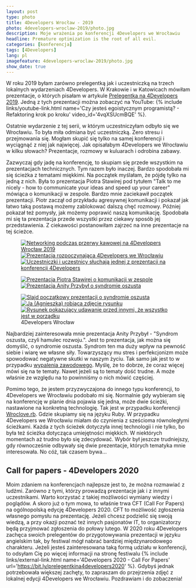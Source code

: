 ```yaml
---
layout: post
type: photo
title: 4Developers Wrocław - 2019
photo: 4developers-wroclaw-2019/photo.jpg
description: Moje wrażenia po konferencji 4Developers we Wrocławiu
headline: Premature optimization is the root of all evil.
categories: [konferencja]
tags: [4Developers]
lang: pl
imagefeature: 4developers-wroclaw-2019/photo.jpg
show_date: true
---
```


W roku 2019 byłam zarówno prelegentką jak i uczestniczką na trzech lokalnych wydarzeniach 4Developers. W Krakowie i w Katowicach mówiłam prezentacje, o których pisałam w artykule <a href="{{ site.baseurl }}/4developers-2019" title="Moje wystąpienia na 4Developers 2019">Prelegentka na 4Developers 2019</a>. Jedną z tych prezentacji można zobaczyć na YouTube:
{% include links/youtube-link.html name='Czy jesteś egoistycznym programistą? - Refaktoring krok po kroku' video_id='4vqXSUcmBQE' %}.

Ostatnie wydarzenie z tej serii, w którym uczestniczyłam odbyło się we Wrocławiu. To była miła odmiana być uczestniczką. Zero stresu i przejmowania się. Mogłam skupić się tylko na samej konferencji i wyciągnąć z niej jak najwięcej. Jak opisałabym 4Developers we Wrocławiu w kilku słowach? Prezentacje, rozmowy w kuluarach i odrobina zabawy.

Zazwyczaj gdy jadę na konferencję, to skupiam się przede wszystkim na prezentacjach technicznych. Tym razem było inaczej. Bardzo spodobała mi się ścieżka z tematami miękkimi. Na początek myślałam, że pójdę tylko na jedną z nich. Była to prezentacja Piotra Stawirej pod tytułem "Talk to me nicely - how to communicate your ideas and speed up your career" mówiąca o komunikacji w zespole. Bardzo mnie zaciekawił początek prezentacji. Piotr zaczął od przykładu agresywnej komunikacji i pokazał jak łatwo taką postawą możemy zablokować dalszą chęć rozmowy. Później pokazał też pomysły, jak możemy poprawić naszą komunikację. Spodobała mi się ta prezentacja przede wszystki przez ciekawy sposób jej przedstawienia. Z ciekawości postanowiłam zajrzeć na inne prezentacje na tej ścieżce.

<figure class='third'>
  <a href="{{ site.baseurl_root }}/images/4developers-wroclaw-2019/01-coffee-break-4developers-wroclaw-2019.jpg">
    <img src="{{ site.baseurl_root }}/images/4developers-wroclaw-2019/thumbs/01-coffee-break-4developers-wroclaw-2019.jpg"
         alt='Networking podczas przerwy kawowej na 4Developers Wrocław 2019'>
  </a>
  <a href="{{ site.baseurl_root }}/images/4developers-wroclaw-2019/02-welcome-presentation-4developers-wroclaw-2019.jpg">
    <img src="{{ site.baseurl_root }}/images/4developers-wroclaw-2019/thumbs/02-welcome-presentation-4developers-wroclaw-2019.jpg"
         alt='Prezentacja rozpoczynająca 4Developers we Wrocławiu'>
  </a>
  <a href="{{ site.baseurl_root }}/images/4developers-wroclaw-2019/03-participants-4developers-wroclaw-2019.jpg">
    <img src="{{ site.baseurl_root }}/images/4developers-wroclaw-2019/thumbs/03-participants-4developers-wroclaw-2019.jpg"
         alt='Uczestniczki i uczestnicy słuchają jednej z prezentacji na konferencji 4Developers'>
  </a>
</figure>
<figure class='half'>
  <a href="{{ site.baseurl_root }}/images/4developers-wroclaw-2019/04-good-team-communication-piotr-stawirej.jpg">
    <img src="{{ site.baseurl_root }}/images/4developers-wroclaw-2019/thumbs/04-good-team-communication-piotr-stawirej.jpg"
         alt='Prezentacja Piotra Stawirej o komunikacji w zespole'>
  </a>
  <a href="{{ site.baseurl_root }}/images/4developers-wroclaw-2019/05-impostor-syndrome-anita-przybyl.jpg">
    <img src="{{ site.baseurl_root }}/images/4developers-wroclaw-2019/thumbs/05-impostor-syndrome-anita-przybyl.jpg"
         alt='Prezentacja Anity Przybył o syndromie oszusta'>
  </a>
</figure>
<figure class='third'>
  <a href="{{ site.baseurl_root }}/images/4developers-wroclaw-2019/06-imposter-syndrome-opening-slide.jpg">
    <img src="{{ site.baseurl_root }}/images/4developers-wroclaw-2019/thumbs/06-imposter-syndrome-opening-slide.jpg"
         alt='Slajd początkowy prezentacji o syndromie oszusta'>
  </a>
  <a href="{{ site.baseurl_root }}/images/4developers-wroclaw-2019/07-imposter-syndrome-recursion.jpg">
    <img src="{{ site.baseurl_root }}/images/4developers-wroclaw-2019/thumbs/07-imposter-syndrome-recursion.jpg"
         alt='Ja (Agnieszka) robiąca zdjęcie rysunku'>
  </a>
  <a href="{{ site.baseurl_root }}/images/4developers-wroclaw-2019/08-impostor-syndrome-calling-for-help.jpg">
    <img src="{{ site.baseurl_root }}/images/4developers-wroclaw-2019/thumbs/08-impostor-syndrome-calling-for-help.jpg"
         alt='Rysunek pokazujący udawanie przed innymi, że wszystko jest w porządku'>
  </a>
  <figcaption>4Developers Wrocław</figcaption>
</figure>

Najbardziej zainteresowała mnie prezentacja Anity Przybył - "Syndrom oszusta, czyli hamulec rozwoju.". Jest to prezentacja, jak można się domyślić, o syndromie oszusta. Syndrom ten ma duży wpływ na pewność siebie i wiarę we własne siły. Towarzyszący mu stres i perfekcjonizm może spowodować negatywne skutki w naszym życiu. Tak samo jak jest to w przypadku <a href="{{ site.baseurl }}/occupational-burnout" title="Syndrom wypalenia zawodowego">wypalenia zawodowego</a>. Myślę, że to dobrze, że coraz więcej mówi się na te tematy. Nawet jeżeli są to tematy dość trudne. A może właśnie ze względu na to powinniśmy o nich mówić częściej.

Pomimo tego, że jestem przyzwyczajona do innego typu konferencji, to 4Developers we Wrocławiu podobało mi się. Normalnie gdy wybieram się na konferencję w planie dnia pojawia się jedna, może dwie ścieżki, nastawione na konkretną technologię. Tak jest w przypadku konferencji <a href="{{ site.baseurl }}/wrocloverb-2019" title="Wroclove.rb 2019 - podsumowanie">Wroclove.rb</a>. Gdzie skupiamy się na języku Ruby. W przypadku 4Developers we Wrocławiu miałam do czynienia z sześcioma równoległymi ścieżkami. Każda z tych ścieżek dotyczyła innej technologii i nie tylko, bo była też ścieżka dotycząca umiejętności miękkich. W niektórych momentach aż trudno było się zdecydować. Wybór był jeszcze trudniejszy, gdy równocześnie odbywały się dwie prezentacje, których tematyka mnie interesowała. No cóż, tak czasem bywa...

## Call for papers - 4Developers 2020

Moim zdaniem na konferencjach najlepsze jest to, że można rozmawiać z ludźmi. Zarówno z tymi, którzy prowadzą prezentacje jak i z innymi uczestnikami. Warto korzystać z takiej możliwości wymiany wiedzy i poglądów. A skoro już o tym mowa, to właśnie trwa CFT (Call For Papers) na ogólnopolską edycję 4Developers 2020. CFT to możliwość zgłoszenia własnego pomysłu na prezentację. Jeżeli chcesz podzielić się swoją wiedzą, a przy okazji poznać też innych pasjonatów IT, to organizatorzy będą przyjmować zgłoszenia do połowy lutego. W 2020 roku 4Developers zachęca swoich prelegentów do przygotowywania prezentacji w języku angielskim tak, by festiwal mógł nabrać bardziej międzynarodowego charakteru. Jeżeli jesteś zainteresowana taką formą udziału w konferencji, to odsyłam Cię po więcej informacji na stronę festiwalu
{% include links/external-link.html
   name='4Developers 2020 - Call For Papers'
   url='https://bit.ly/prelegentkina4developers2020' %}.
Gdybyś jednak potrzebowała większej zachęty, to zapraszam do przejrzenia zdjęć z lokalnej edycji 4Developers we Wrocławiu. Pozdrawiam i do zobaczenia!
